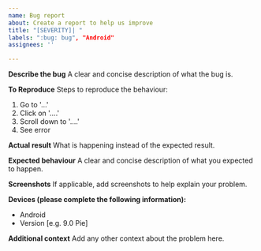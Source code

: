 ```yaml
---
name: Bug report
about: Create a report to help us improve
title: "[SEVERITY]| "
labels: ":bug: bug", "Android"
assignees: ''

---
```


**Describe the bug**
A clear and concise description of what the bug is.

**To Reproduce**
Steps to reproduce the behaviour:
1. Go to '...'
2. Click on '....'
3. Scroll down to '....'
4. See error

**Actual result**
What is happening instead of the expected result.

**Expected behaviour**
A clear and concise description of what you expected to happen.

**Screenshots**
If applicable, add screenshots to help explain your problem.

**Devices (please complete the following information):**
 - Android
 - Version [e.g. 9.0 Pie]

**Additional context**
Add any other context about the problem here.
